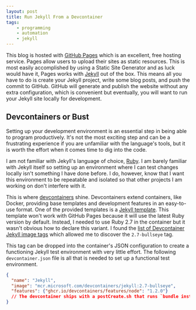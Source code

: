```yaml
---
layout: post
title: Run Jekyll From a Devcontainer
tags:
    - programming
    - automation
    - jekyll
---
```


This blog is hosted with [GitHub Pages](https://pages.github.com/) which is an excellent, free hosting service.
Pages allow users to upload their sites as static resources.  This is most easily accomplished by using a
Static Site Generator and as luck would have it, Pages works with [Jekyll](https://jekyllrb.com/) out of the box.
This means all you have to do is create your Jekyll project, write some blog posts, and push the commit to GitHub.
GitHub will generate and publish the website without any extra configuration, which is convenient but eventually,
you will want to run your Jekyll site locally for development.

## Devcontainers or Bust

Setting up your development environment is an essential step in being able to program productively.  It's not
the most exciting step and can be a frustrating experience if you are unfamiliar with the language's tools, but
it is worth the effort when it comes time to dig into the code.  

I am not familiar with Jekyll's language of choice, [Ruby](https://www.ruby-lang.org).  I am barely
familiar with Jekyll itself so setting up an environment where I can test changes locally isn't something
I have done before.  I do, however, know that I want this environment to be repeatable and isolated so that
other projects I am working on don't interfere with it.  

This is where [devcontainers](containers.dev) shine. Devcontainers extend containers, like Docker, providing
base templates and development features in an easy-to-use format.  One of the provided templates is a
[Jekyll template](https://github.com/devcontainers/templates/tree/main/src/jekyll). This template won't work
with GitHub Pages because it will use the latest Ruby version by default.  Instead, I needed to use
Ruby 2.7 in the container but it wasn't obvious how to declare this variant.  I found the
[list of Devcontainer Jekyll image tags](https://mcr.microsoft.com/v2/devcontainers/jekyll/tags/list)
which allowed me to discover the `2.7-bullseye` tag.

This tag can be dropped into the container's JSON configuration to create a functioning Jekyll test environment
with very little effort.  The following `devcontainer.json` file is all that is needed to set up a functional
test environment.

```json
{
  "name": "Jekyll",
  "image": "mcr.microsoft.com/devcontainers/jekyll:2.7-bullseye",
  "features": {"ghcr.io/devcontainers/features/node": "1.2.0"}
  // The devcontainer ships with a postCreate.sh that runs `bundle install`
}
```
